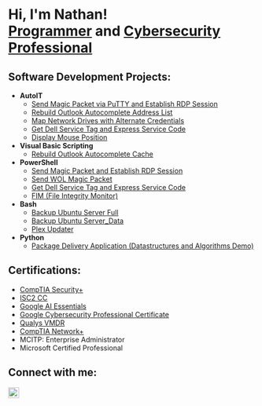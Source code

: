 <h1>Hi, I'm Nathan! <br/><a href="https://github.com/nathanlarsen1">Programmer</a> and <a href="https://www.linkedin.com/in/nathan-larsen-49671a82/">Cybersecurity Professional</a></h1>

<h2>Software Development Projects:</h2>

- <b>AutoIT</b>
  - [Send Magic Packet via PuTTY and Establish RDP Session](https://github.com/nathanlarsen1/SendMagicPacketRDPSession)
  - [Rebuild Outlook Autocomplete Address List](https://github.com/nathanlarsen11/Algorithms-Practice)
  - [Map Network Drives with Alternate Credentials](https://github.com/nathanlarsen11/Algorithms-Practice)
  - [Get Dell Service Tag and Express Service Code](https://github.com/nathanlarsen11/Algorithms-Practice)
  - [Display Mouse Position](https://github.com/nathanlarsen11/Algorithms-Practice)
- <b>Visual Basic Scripting</b>
  - [Rebuild Outlook Autocomplete Cache](https://github.com/nathanlarsen11/4chan-Image-Analysis-Middleware-C964)
- <b>PowerShell</b>
  - [Send Magic Packet and Establish RDP Session](https://github.com/nathanlarsen11/Sentinel-Lab)
  - [Send WOL Magic Packet](https://github.com/nathanlarsen11/Jwipe.PowerShell)
  - [Get Dell Service Tag and Express Service Code](https://github.com/nathanlarsen11/AD_PS)
  - [FIM (File Integrity Monitor)](https://github.com/nathanlarsen11/PowerShell-Integrity-FIM)
- <b>Bash</b>
  - [Backup Ubuntu Server Full](https://github.com/nathanlarsen11/EncrypterPOC)
  - [Backup Ubuntu Server_Data](https://github.com/nathanlarsen11/DecrypterPOC)
  - [Plex Updater](https://github.com/nathanlarsen11/Key-Logger-With-Email)
- <b>Python</b>
  - [Package Delivery Application (Datastructures and Algorithms Demo)](https://github.com/nathanlarsen11/Package-Delivery-Pathfinding-Algorithm)

<h2> Certifications:</h2>

- [CompTIA Security+](https://www.comptia.org/certifications/security)
- [ISC2 CC](https://www.isc2.org/landing/1mcc?utm_source=google&utm_medium=cpc&utm_campaign=GBL-CC-1M-DG&utm_term=search&utm_content=GBL-CC-1M-DG&gad_source=1&gclid=CjwKCAjw3P-2BhAEEiwA3yPhwKce7A6S9Mt46gfALP1YHUSvypAvJrCuLcyYdOBS4g8aRF-MYC4e8BoCzHwQAvD_BwE)
- [Google AI Essentials](https://www.coursera.org/learn/google-ai-essentials)
- [Google Cybersecurity Professional Certificate](https://www.coursera.org/google-certificates/cybersecurity-certificate?utm_campaign=sou--direct__med--none-direct__cam--gwgsite__con--null__ter--null&utm_medium=institutions&utm_source=google)
- [Qualys VMDR](https://www.qualys.com/training/course/vmdr/)
- [CompTIA Network+](https://www.comptia.org/certifications/network)
- MCITP: Enterprise Administrator
- Microsoft Certified Professional


<h2>Connect with me:</h2>

[<img align="left" alt="NathanLarsen | LinkedIn" width="22px" src="https://cdn.jsdelivr.net/npm/simple-icons@v3/icons/linkedin.svg" />][linkedin]

[linkedin]: https://linkedin.com/in/nathan-larsen-49671a82
